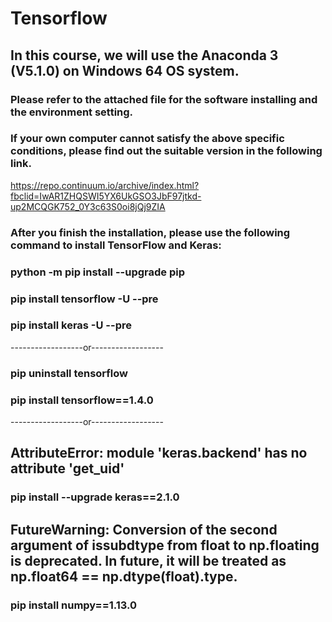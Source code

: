 # Tensorflow
## In this course, we will use the Anaconda 3 (V5.1.0) on Windows 64 OS system.
### Please refer to the attached file for the software installing and the environment setting.
### If your own computer cannot satisfy the above specific conditions, please find out the suitable version in the following link.
https://repo.continuum.io/archive/index.html?fbclid=IwAR1ZHQSWI5YX6UkGSO3JbF97jtkd-up2MCQGK752_0Y3c63S0oi8jQj9ZIA
### After you finish the installation, please use the following command to install TensorFlow and Keras:
### python -m pip install --upgrade pip
### pip install tensorflow -U --pre
### pip install keras -U --pre
------------------or------------------
### pip uninstall tensorflow
### pip install tensorflow==1.4.0
------------------or------------------
## AttributeError: module 'keras.backend' has no attribute 'get_uid'
### pip install --upgrade keras==2.1.0
## FutureWarning: Conversion of the second argument of issubdtype from float to np.floating is deprecated. In future, it will be treated as np.float64 == np.dtype(float).type.
### pip install numpy==1.13.0

